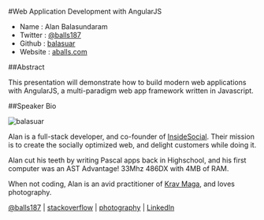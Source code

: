 #Web Application Development with AngularJS

* Name      : Alan Balasundaram
* Twitter   : [@balls187][]
* Github    : [balasuar][]
* Website   : [aballs.com][]

##Abstract

This presentation will demonstrate how to build modern web applications with AngularJS, a multi-paradigm web app framework written in Javascript.

##Speaker Bio

![balasuar](https://raw.github.com/cascadiajs/2013.cascadiajs.com/master/images/balasuar.png)

Alan is a full-stack developer, and co-founder of [InsideSocial](http://insidesoci.al). Their mission is to create the socially optimized web, and delight customers while doing it.

Alan cut his teeth by writing Pascal apps back in Highschool, and his first computer was an AST Advantage! 33Mhz 486DX with 4MB of RAM.

When not coding, Alan is an avid practitioner of [Krav Maga](http://kravmagarenton.com), and loves photography.

[@balls187](http://twitter.com/balls187) |
[stackoverflow](http://stackoverflow.com/users/37843/alan) |
[photography](http://photos.aballs.com) |
[LinkedIn](http://www.linkedin.com/in/alan187/)

[@balls187]:http://twitter.com/balls187
[balasuar]:http://github.com/balasuar
[aballs.com]:http://aballs.com